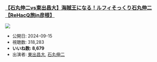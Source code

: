 ### [【石丸伸二vs東出昌大】海賊王になる！ルフィそっくり石丸伸二【ReHacQ旅in彦根】](https://www.youtube.com/watch?v=BDc2yQCM6mU)
[![](https://img.youtube.com/vi/BDc2yQCM6mU/sddefault.jpg)](https://www.youtube.com/watch?v=BDc2yQCM6mU)
-   公開日: 2024-09-15
-   視聴数: 318,283
-   **いいね数: 8,679**
-   出演者: [東出昌大](/rehacq_fan/people/東出昌大 "wikilink"), [石丸伸二](/rehacq_fan/people/石丸伸二 "wikilink")
